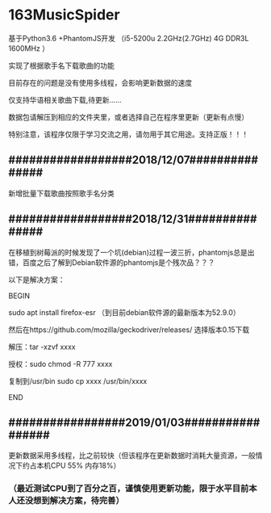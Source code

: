 # 163MusicSpider
基于Python3.6 +PhantomJS开发 （i5-5200u 2.2GHz(2.7GHz) 4G DDR3L 1600MHz ）

实现了根据歌手名下载歌曲的功能

目前存在的问题是没有使用多线程，会影响更新数据的速度

仅支持华语相关歌曲下载,待更新......

数据包请解压到相应的文件夹里，或者选择自己在程序里更新（更新有点慢）

特别注意，该程序仅限于学习交流之用，请勿用于其它用途。支持正版！！！

##  ##################2018/12/07###############
新增批量下载歌曲按照歌手名分类


## ##################2018/12/31###############
在移植到树莓派的时候发现了一个坑(debian)过程一波三折，phantomjs总是出错，百度之后了解到Debian软件源的phantomjs是个残次品？？？

以下是解决方案：

BEGIN

sudo apt install firefox-esr  （到目前debian软件源的最新版本为52.9.0）

然后在https://github.com/mozilla/geckodriver/releases/ 选择版本0.15下载

解压：tar -xzvf xxxx

授权：sudo chmod -R 777 xxxx

复制到/usr/bin  sudo cp xxxx /usr/bin/xxxx 

END

## #################2019/01/03#################
更新数据采用多线程，比之前较快（但该程序在更新数据时消耗大量资源，一般情况下约占本机CPU 55% 内存18%）

### （最近测试CPU到了百分之百，谨慎使用更新功能，限于水平目前本人还没想到解决方案，待完善）


